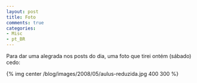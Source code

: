 ```yaml
---
layout: post
title: Foto
comments: true
categories:
- Misc
- pt_BR
---
```

Para dar uma alegrada nos posts do dia, uma foto que tirei ontém (sábado) cedo:

{% img center /blog/images/2008/05/aulus-reduzida.jpg 400 300 %}